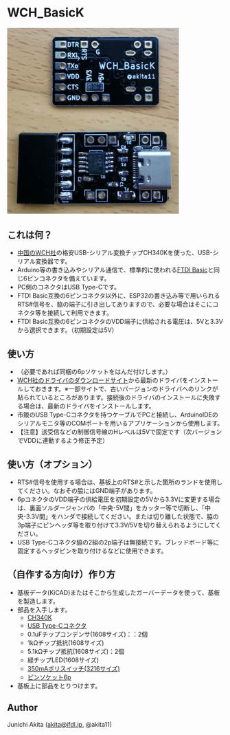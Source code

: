 # WCH_BasicK

<img src="https://github.com/akita11/WCH_BasicK/blob/main/WCH_BasicK.jpg" width="400px">

## これは何？

- [中国のWCH社](http://www.wch-ic.com/)の格安USB-シリアル変換チップCH340Kを使った、USB-シリアル変換器です。
- Arduino等の書き込みやシリアル通信で、標準的に使われる[FTDI Basic](https://www.switch-science.com/catalog/342/)と同じ6ピンコネクタを備えています。
- PC側のコネクタはUSB Type-Cです。
- FTDI Basic互換の6ピンコネクタ以外に、ESP32の書き込み等で用いられるRTS#信号を、脇の端子に引き出してありますので、必要な場合はそこにコネクタ等を接続して利用できます。
- FTDI Basic互換の6ピンコネクタのVDD端子に供給される電圧は、5Vと3.3Vから選択できます。（初期設定は5V）

## 使い方

- （必要であれば同梱の6pソケットをはんだ付けします。）
- [WCH社のドライバのダウンロードサイト](http://www.wch-ic.com/search?q=CH340&t=downloads)から最新のドライバをインストールしておきます。※一部サイトで、古いバージョンのドライバへのリンクが貼られているところがあります。接続後のドライバのインストールに失敗する場合は、最新のドライバをインストールします。
- 市販のUSB Type-Cコネクタを持つケーブルでPCと接続し、ArduinoIDEのシリアルモニタ等のCOMポートを用いるアプリケーションから使用します。
- 【注意】送受信などの制御信号線のHレベルは5Vで固定です（次バージョンでVDDに連動するよう修正予定）


## 使い方（オプション）
- RTS#信号を使用する場合は、基板上のRTS#と示した箇所のランドを使用してください。なおその脇にはGND端子があります。
- 6pコネクタのVDD端子の供給電圧を初期設定の5Vから3.3Vに変更する場合は、裏面ソルダージャンパの「中央-5V間」をカッター等で切断し、「中央-3.3V間」をハンダで接続してください。または切り離した状態で、脇の3p端子にピンヘッダ等を取り付けて3.3V/5Vを切り替えられるようにしてください。
- USB Type-Cコネクタ脇の2組の2p端子は無接続です。ブレッドボード等に固定するヘッダピンを取り付けるなどに使用できます。

## （自作する方向け）作り方

- 基板データ(KiCAD)またはそこから生成したガーバーデータを使って、基板を製造します。
- 部品を入手します。
  - [CH340K](https://akizukidenshi.com/catalog/g/gI-16306/)
  - [USB Type-Cコネクタ](https://akizukidenshi.com/catalog/g/gC-14356/)
  - 0.1uFチップコンデンサ(1608サイズ)：：2個
  - 1kΩチップ抵抗(1608サイズ)
  - 5.1kΩチップ抵抗(1608サイズ)：2個
  - 緑チップLED(1608サイズ)
  - [350mAポリスイッチ(3216サイズ)](https://akizukidenshi.com/catalog/g/gP-13490/)
  - [ピンソケット6p](https://akizukidenshi.com/catalog/g/gC-03784/)
- 基板上に部品をとりつけます。

## Author

Junichi Akita (akita@ifdl.jp, @akita11)

